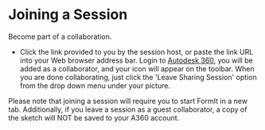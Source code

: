 # Joining a Session

Become part of a collaboration.
 

* Click the link provided to you by the session host, or paste the link URL into your Web browser address bar. Login to [Autodesk 360](https://360.autodesk.com), you will be added as a collaborator, and your icon will appear on the toolbar. When you are done collaborating, just click the 'Leave Sharing Session' option from the drop down menu under your picture.

Please note that joining a session will require you to start FormIt in a new tab. Additionally, if you leave a session as a guest collaborator, a copy of the sketch will NOT be saved to your A360 account.
